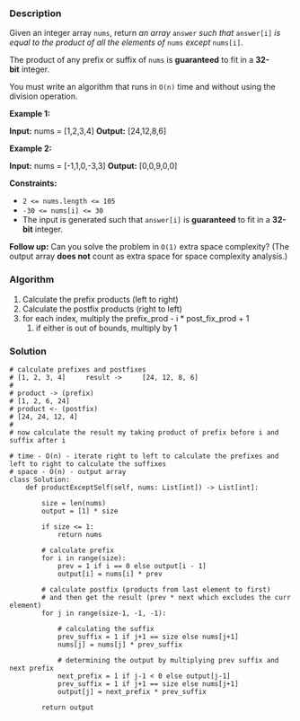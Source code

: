 ### Description

Given an integer array `nums`, return _an array_ `answer` _such that_ `answer[i]` _is equal to the product of all the elements of_ `nums` _except_ `nums[i]`.

The product of any prefix or suffix of `nums` is **guaranteed** to fit in a **32-bit** integer.

You must write an algorithm that runs in `O(n)` time and without using the division operation.

**Example 1:**

**Input:** nums = [1,2,3,4]
**Output:** [24,12,8,6]

**Example 2:**

**Input:** nums = [-1,1,0,-3,3]
**Output:** [0,0,9,0,0]

**Constraints:**

- `2 <= nums.length <= 105`
- `-30 <= nums[i] <= 30`
- The input is generated such that `answer[i]` is **guaranteed** to fit in a **32-bit** integer.

**Follow up:** Can you solve the problem in `O(1)` extra space complexity? (The output array **does not** count as extra space for space complexity analysis.)

### Algorithm

1. Calculate the prefix products (left to right)
2. Calculate the postfix products (right to left)
3. for each index, multiply the prefix_prod - i * post_fix_prod + 1
	1. if either is out of bounds, multiply by 1

### Solution

```
# calculate prefixes and postfixes  
# [1, 2, 3, 4]     result ->     [24, 12, 8, 6]  
#  
# product -> (prefix)  
# [1, 2, 6, 24]  
# product <- (postfix)  
# [24, 24, 12, 4]  
#  
# now calculate the result my taking product of prefix before i and suffix after i  
  
# time - O(n) - iterate right to left to calculate the prefixes and left to right to calculate the suffixes  
# space - O(n) - output array  
class Solution:  
    def productExceptSelf(self, nums: List[int]) -> List[int]:  
  
        size = len(nums)  
        output = [1] * size  
  
        if size <= 1:  
            return nums  
  
        # calculate prefix  
        for i in range(size):  
            prev = 1 if i == 0 else output[i - 1]  
            output[i] = nums[i] * prev  
  
        # calculate postfix (products from last element to first)  
        # and then get the result (prev * next which excludes the curr element)  
        for j in range(size-1, -1, -1):  
  
            # calculating the suffix  
            prev_suffix = 1 if j+1 == size else nums[j+1]  
            nums[j] = nums[j] * prev_suffix  
  
            # determining the output by multiplying prev suffix and next prefix  
            next_prefix = 1 if j-1 < 0 else output[j-1]  
            prev_suffix = 1 if j+1 == size else nums[j+1]  
            output[j] = next_prefix * prev_suffix  
  
        return output
```

